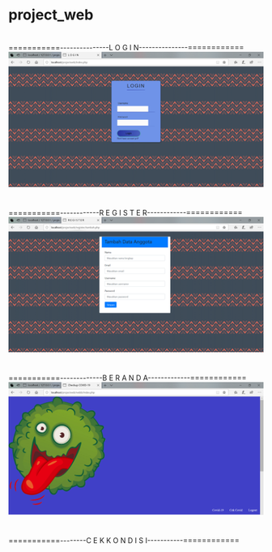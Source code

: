 # project_web
#
===========---------------L O G I N---------------============
![Alt text](https://github.com/adellaaishwara/project_web/blob/master/login.PNG)
#
===========------------R E G I S T E R------------============
![Alt text](https://github.com/adellaaishwara/project_web/blob/master/registerr.PNG)
#
===========-------------B E R A N D A-------------============
![Alt text](https://github.com/adellaaishwara/project_web/blob/master/brnd.PNG)
#
===========--------C E K  K O N D I S I-----------============
